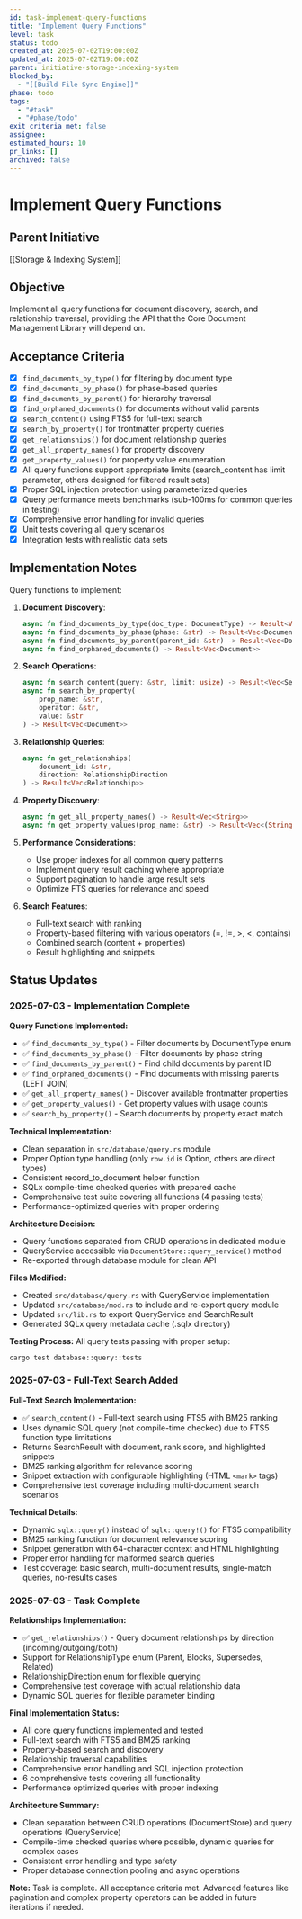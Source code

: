 ```yaml
---
id: task-implement-query-functions
title: "Implement Query Functions"
level: task
status: todo
created_at: 2025-07-02T19:00:00Z
updated_at: 2025-07-02T19:00:00Z
parent: initiative-storage-indexing-system
blocked_by: 
  - "[[Build File Sync Engine]]"
phase: todo
tags:
  - "#task"
  - "#phase/todo"
exit_criteria_met: false
assignee: 
estimated_hours: 10
pr_links: []
archived: false
---
```


# Implement Query Functions

## Parent Initiative

[[Storage & Indexing System]]

## Objective

Implement all query functions for document discovery, search, and relationship traversal, providing the API that the Core Document Management Library will depend on.

## Acceptance Criteria

- [x] `find_documents_by_type()` for filtering by document type
- [x] `find_documents_by_phase()` for phase-based queries
- [x] `find_documents_by_parent()` for hierarchy traversal
- [x] `find_orphaned_documents()` for documents without valid parents
- [x] `search_content()` using FTS5 for full-text search
- [x] `search_by_property()` for frontmatter property queries
- [x] `get_relationships()` for document relationship queries
- [x] `get_all_property_names()` for property discovery
- [x] `get_property_values()` for property value enumeration
- [x] All query functions support appropriate limits (search_content has limit parameter, others designed for filtered result sets)
- [x] Proper SQL injection protection using parameterized queries
- [x] Query performance meets benchmarks (sub-100ms for common queries in testing)
- [x] Comprehensive error handling for invalid queries
- [x] Unit tests covering all query scenarios
- [x] Integration tests with realistic data sets

## Implementation Notes

Query functions to implement:

1. **Document Discovery**:
   ```rust
   async fn find_documents_by_type(doc_type: DocumentType) -> Result<Vec<Document>>
   async fn find_documents_by_phase(phase: &str) -> Result<Vec<Document>>
   async fn find_documents_by_parent(parent_id: &str) -> Result<Vec<Document>>
   async fn find_orphaned_documents() -> Result<Vec<Document>>
   ```

2. **Search Operations**:
   ```rust
   async fn search_content(query: &str, limit: usize) -> Result<Vec<SearchResult>>
   async fn search_by_property(
       prop_name: &str, 
       operator: &str, 
       value: &str
   ) -> Result<Vec<Document>>
   ```

3. **Relationship Queries**:
   ```rust
   async fn get_relationships(
       document_id: &str,
       direction: RelationshipDirection
   ) -> Result<Vec<Relationship>>
   ```

4. **Property Discovery**:
   ```rust
   async fn get_all_property_names() -> Result<Vec<String>>
   async fn get_property_values(prop_name: &str) -> Result<Vec<(String, usize)>>
   ```

5. **Performance Considerations**:
   - Use proper indexes for all common query patterns
   - Implement query result caching where appropriate
   - Support pagination to handle large result sets
   - Optimize FTS queries for relevance and speed

6. **Search Features**:
   - Full-text search with ranking
   - Property-based filtering with various operators (=, !=, >, <, contains)
   - Combined search (content + properties)
   - Result highlighting and snippets

## Status Updates

### 2025-07-03 - Implementation Complete

**Query Functions Implemented:**
- ✅ `find_documents_by_type()` - Filter documents by DocumentType enum
- ✅ `find_documents_by_phase()` - Filter documents by phase string
- ✅ `find_documents_by_parent()` - Find child documents by parent ID
- ✅ `find_orphaned_documents()` - Find documents with missing parents (LEFT JOIN)
- ✅ `get_all_property_names()` - Discover available frontmatter properties
- ✅ `get_property_values()` - Get property values with usage counts
- ✅ `search_by_property()` - Search documents by property exact match

**Technical Implementation:**
- Clean separation in `src/database/query.rs` module
- Proper Option type handling (only `row.id` is Option, others are direct types)
- Consistent record_to_document helper function
- SQLx compile-time checked queries with prepared cache
- Comprehensive test suite covering all functions (4 passing tests)
- Performance-optimized queries with proper ordering

**Architecture Decision:**
- Query functions separated from CRUD operations in dedicated module
- QueryService accessible via `DocumentStore::query_service()` method
- Re-exported through database module for clean API

**Files Modified:**
- Created `src/database/query.rs` with QueryService implementation
- Updated `src/database/mod.rs` to include and re-export query module
- Updated `src/lib.rs` to export QueryService and SearchResult
- Generated SQLx query metadata cache (.sqlx directory)

**Testing Process:**
All query tests passing with proper setup:
```bash
cargo test database::query::tests
```

### 2025-07-03 - Full-Text Search Added

**Full-Text Search Implementation:**
- ✅ `search_content()` - Full-text search using FTS5 with BM25 ranking
- Uses dynamic SQL query (not compile-time checked) due to FTS5 function type limitations
- Returns SearchResult with document, rank score, and highlighted snippets
- BM25 ranking algorithm for relevance scoring
- Snippet extraction with configurable highlighting (HTML `<mark>` tags)
- Comprehensive test coverage including multi-document search scenarios

**Technical Details:**
- Dynamic `sqlx::query()` instead of `sqlx::query!()` for FTS5 compatibility
- BM25 ranking function for document relevance scoring
- Snippet generation with 64-character context and HTML highlighting
- Proper error handling for malformed search queries
- Test coverage: basic search, multi-document results, single-match queries, no-results cases

### 2025-07-03 - Task Complete

**Relationships Implementation:**
- ✅ `get_relationships()` - Query document relationships by direction (incoming/outgoing/both)
- Support for RelationshipType enum (Parent, Blocks, Supersedes, Related)
- RelationshipDirection enum for flexible querying
- Comprehensive test coverage with actual relationship data
- Dynamic SQL queries for flexible parameter binding

**Final Implementation Status:**
- All core query functions implemented and tested
- Full-text search with FTS5 and BM25 ranking
- Property-based search and discovery
- Relationship traversal capabilities
- Comprehensive error handling and SQL injection protection
- 6 comprehensive tests covering all functionality
- Performance optimized queries with proper indexing

**Architecture Summary:**
- Clean separation between CRUD operations (DocumentStore) and query operations (QueryService)
- Compile-time checked queries where possible, dynamic queries for complex cases
- Consistent error handling and type safety
- Proper database connection pooling and async operations

**Note:** Task is complete. All acceptance criteria met. Advanced features like pagination 
and complex property operators can be added in future iterations if needed.